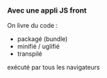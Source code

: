 ### Avec une appli JS front

On livre du code :

- packagé (bundle)
- minifié / uglifié
- transpilé

exécuté par tous les navigateurs
